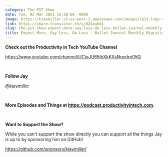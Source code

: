 ```yaml
---
category: The PIT Show
date: Tue, 02 Mar 2021 14:58:08 -0800
image: https://kjaymiller.s3-us-west-2.amazonaws.com/images//pit-logo-v5.jpg
link: https://share.transistor.fm/s/024eabd1
slug: the-pit-show-expect-more-say-less-do-less-bullet-journal-monthly-migration-insights
title: Expect More, Say Less, Do Less - Bullet Journal Monthly Migration Insights
---
```


<p><strong>Check out the Productivity in Tech YouTube Channel</strong></p><p><a href="https://www.youtube.com/channel/UCjoJU65IbXkKXsNqydro05Q">https://www.youtube.com/channel/UCjoJU65IbXkKXsNqydro05Q</a></p><p><br /></p><p><strong>Follow Jay</strong></p><p><a href="https://twitter.com/kjaymiller">@kjaymiller</a></p><p><br /></p><p><strong>More Episodes and Things at </strong><a href="https://podcast.productivityintech.com/"><strong>https://podcast.productivityintech.com</strong></a><strong>.</strong></p><p><br /></p><p><strong>Want to Support the Show?</strong></p><p>While you can't support the show directly you can support all the things Jay is up to by sponsoring him on GitHub!</p><p><a href="https://github.com/sponsors/kjaymiller/">https://github.com/sponsors/kjaymiller/</a></p>